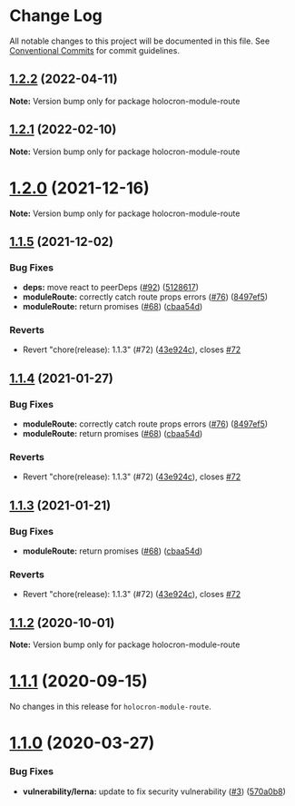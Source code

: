 # Change Log

All notable changes to this project will be documented in this file.
See [Conventional Commits](https://conventionalcommits.org) for commit guidelines.

## [1.2.2](https://github.com/americanexpress/holocron/compare/v1.2.1...v1.2.2) (2022-04-11)

**Note:** Version bump only for package holocron-module-route





## [1.2.1](https://github.com/americanexpress/holocron/compare/v1.1.5...v1.2.1) (2022-02-10)

**Note:** Version bump only for package holocron-module-route





# [1.2.0](https://github.com/americanexpress/holocron/compare/v1.1.5...v1.2.0) (2021-12-16)

**Note:** Version bump only for package holocron-module-route





## [1.1.5](https://github.com/americanexpress/holocron/compare/v1.1.1...v1.1.5) (2021-12-02)


### Bug Fixes

* **deps:** move react to peerDeps ([#92](https://github.com/americanexpress/holocron/issues/92)) ([5128617](https://github.com/americanexpress/holocron/commit/5128617d881180d4544bd90a995b6b3ce33813a1))
* **moduleRoute:** correctly catch route props errors ([#76](https://github.com/americanexpress/holocron/issues/76)) ([8497ef5](https://github.com/americanexpress/holocron/commit/8497ef55ac34325f29b59bd190e8a683f7ef316a))
* **moduleRoute:** return promises ([#68](https://github.com/americanexpress/holocron/issues/68)) ([cbaa54d](https://github.com/americanexpress/holocron/commit/cbaa54d5900a998f0a8ef3c1de531f1df04b7798))


### Reverts

* Revert "chore(release): 1.1.3" (#72) ([43e924c](https://github.com/americanexpress/holocron/commit/43e924c05f98d56215dd28fc401216f7abefa197)), closes [#72](https://github.com/americanexpress/holocron/issues/72)





## [1.1.4](https://github.com/americanexpress/holocron/compare/v1.1.1...v1.1.4) (2021-01-27)


### Bug Fixes

* **moduleRoute:** correctly catch route props errors ([#76](https://github.com/americanexpress/holocron/issues/76)) ([8497ef5](https://github.com/americanexpress/holocron/commit/8497ef55ac34325f29b59bd190e8a683f7ef316a))
* **moduleRoute:** return promises ([#68](https://github.com/americanexpress/holocron/issues/68)) ([cbaa54d](https://github.com/americanexpress/holocron/commit/cbaa54d5900a998f0a8ef3c1de531f1df04b7798))


### Reverts

* Revert "chore(release): 1.1.3" (#72) ([43e924c](https://github.com/americanexpress/holocron/commit/43e924c05f98d56215dd28fc401216f7abefa197)), closes [#72](https://github.com/americanexpress/holocron/issues/72)





## [1.1.3](https://github.com/americanexpress/holocron/compare/v1.1.1...v1.1.3) (2021-01-21)


### Bug Fixes

* **moduleRoute:** return promises ([#68](https://github.com/americanexpress/holocron/issues/68)) ([cbaa54d](https://github.com/americanexpress/holocron/commit/cbaa54d5900a998f0a8ef3c1de531f1df04b7798))


### Reverts

* Revert "chore(release): 1.1.3" (#72) ([43e924c](https://github.com/americanexpress/holocron/commit/43e924c05f98d56215dd28fc401216f7abefa197)), closes [#72](https://github.com/americanexpress/holocron/issues/72)





## [1.1.2](https://github.com/americanexpress/holocron/compare/v1.1.1...v1.1.2) (2020-10-01)

**Note:** Version bump only for package holocron-module-route





# [1.1.1](https://github.com/americanexpress/holocron/compare/v1.1.0...v1.1.1) (2020-09-15)


No changes in this release for `holocron-module-route`.


# [1.1.0](https://github.com/americanexpress/holocron/compare/v1.0.0...v1.1.0) (2020-03-27)


### Bug Fixes

* **vulnerability/lerna:** update to fix security vulnerability ([#3](https://github.com/americanexpress/holocron/issues/3)) ([570a0b8](https://github.com/americanexpress/holocron/commit/570a0b80885ac67b0a2a5e039913f7bd53f16afb))
